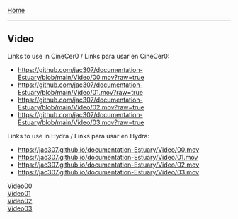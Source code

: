 [Home](../README.md)

-------------------------------------------------------------------------------  

## Video

Links to use in CineCer0 / Links para usar en CineCer0:  

+ https://github.com/jac307/documentation-Estuary/blob/main/Video/00.mov?raw=true
+ https://github.com/jac307/documentation-Estuary/blob/main/Video/01.mov?raw=true
+ https://github.com/jac307/documentation-Estuary/blob/main/Video/02.mov?raw=true
+ https://github.com/jac307/documentation-Estuary/blob/main/Video/03.mov?raw=true

Links to use in Hydra / Links para usar en Hydra:
+ https://jac307.github.io/documentation-Estuary/Video/00.mov
+ https://jac307.github.io/documentation-Estuary/Video/01.mov
+ https://jac307.github.io/documentation-Estuary/Video/02.mov
+ https://jac307.github.io/documentation-Estuary/Video/03.mov

[Video00](00.mov)  
[Video01](01.mov)  
[Video02](02.mov)  
[Video03](03.mov)  
